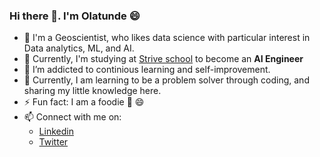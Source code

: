### Hi there 👋.  I'm Olatunde  :smile:

- 🔭 I'm a Geoscientist, who likes data science with particular interest in Data analytics, ML, and AI. 
- 💬 Currently, I'm studying at [Strive school](https://strive.school/) to become an **AI Engineer**
- 🌱 I’m addicted to continious learning and self-improvement.
- 👯 Currently, I am learning to be a problem solver through coding, and sharing my little knowledge here. 
- ⚡  Fun fact: I am a foodie :see_no_evil: :smile: 
- 📫 Connect with me on:
  -  [Linkedin](https://www.linkedin.com/in/olatunde-salami/)
  -  [Twitter](https://twitter.com/Olatunde_tuns)


<!-- 
**salamituns/salamituns** is a ✨ _special_ ✨ repository because its `README.md` (this file) appears on your GitHub profile.

Here are some ideas to get you started:

- 🔭 I’m currently working on becoming an 
- 🌱 I’m currently learning to 
- 👯 I’m looking to collaborate on ...
- 🤔 I’m looking for help with ...
- 💬 Ask me about ...
- 📫 How to reach me: ...
- 😄 Pronouns: ...
- ⚡ Fun fact: ...
-->
